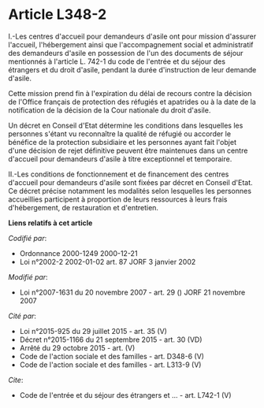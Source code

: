 # Article L348-2

I.-Les centres d'accueil pour demandeurs d'asile ont pour mission d'assurer l'accueil, l'hébergement ainsi que
l'accompagnement social et administratif des demandeurs d'asile en possession de l'un des documents de séjour mentionnés à
l'article L. 742-1 du code de l'entrée et du séjour des étrangers et du droit d'asile, pendant la durée d'instruction de leur
demande d'asile. 

Cette mission prend fin à l'expiration du délai de recours contre la décision de l'Office français de protection des réfugiés
et apatrides ou à la date de la notification de la décision de la Cour nationale du droit d'asile. 

Un décret en Conseil d'Etat détermine les conditions dans lesquelles les personnes s'étant vu reconnaître la qualité de
réfugié ou accorder le bénéfice de la protection subsidiaire et les personnes ayant fait l'objet d'une décision de rejet
définitive peuvent être maintenues dans un centre d'accueil pour demandeurs d'asile à titre exceptionnel et temporaire. 

II.-Les conditions de fonctionnement et de financement des centres d'accueil pour demandeurs d'asile sont fixées par décret
en Conseil d'Etat. Ce décret précise notamment les modalités selon lesquelles les personnes accueillies participent à
proportion de leurs ressources à leurs frais d'hébergement, de restauration et d'entretien.

**Liens relatifs à cet article**

_Codifié par_:

  - Ordonnance 2000-1249 2000-12-21
  - Loi n°2002-2 2002-01-02 art. 87 JORF 3 janvier 2002

_Modifié par_:

  - Loi n°2007-1631 du 20 novembre 2007 - art. 29 () JORF 21 novembre 2007

_Cité par_:

  - Loi n°2015-925 du 29 juillet 2015 - art. 35 (V)
  - Décret n°2015-1166 du 21 septembre 2015 - art. 30 (VD)
  - Arrêté du 29 octobre 2015 - art. (V)
  - Code de l'action sociale et des familles - art. D348-6 (V)
  - Code de l'action sociale et des familles - art. L313-9 (V)

_Cite_:

  - Code de l'entrée et du séjour des étrangers et ... - art. L742-1 (V)
